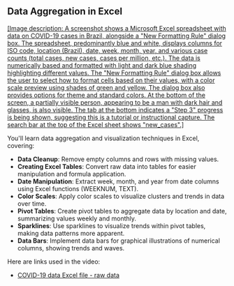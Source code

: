 ## Data Aggregation in Excel

[[Image description: A screenshot shows a Microsoft Excel spreadsheet with data on COVID-19 cases in Brazil, alongside a "New Formatting Rule" dialog box.  The spreadsheet, predominantly blue and white, displays columns for ISO code, location (Brazil), date, week, month, year, and various case counts (total cases, new cases, cases per million, etc.). The data is numerically based and formatted with light and dark blue shading highlighting different values.  The "New Formatting Rule" dialog box allows the user to select how to format cells based on their values, with a color scale preview using shades of green and yellow.  The dialog box also provides options for theme and standard colors.  At the bottom of the screen, a partially visible person, appearing to be a man with dark hair and glasses, is also visible.  The tab at the bottom indicates a "Step 3" progress is being shown, suggesting this is a tutorial or instructional capture.  The search bar at the top of the Excel sheet shows "new_cases".]](https://youtu.be/NkpT0dDU8Y4)

You'll learn data aggregation and visualization techniques in Excel, covering:

- **Data Cleanup**: Remove empty columns and rows with missing values.
- **Creating Excel Tables**: Convert raw data into tables for easier manipulation and formula application.
- **Date Manipulation**: Extract week, month, and year from date columns using Excel functions (WEEKNUM, TEXT).
- **Color Scales**: Apply color scales to visualize clusters and trends in data over time.
- **Pivot Tables**: Create pivot tables to aggregate data by location and date, summarizing values weekly and monthly.
- **Sparklines**: Use sparklines to visualize trends within pivot tables, making data patterns more apparent.
- **Data Bars**: Implement data bars for graphical illustrations of numerical columns, showing trends and waves.

Here are links used in the video:

- [COVID-19 data Excel file - raw data](https://docs.google.com/spreadsheets/d/14HLgSmME95q--6lcBv9pUstqHL183wTd/view)
